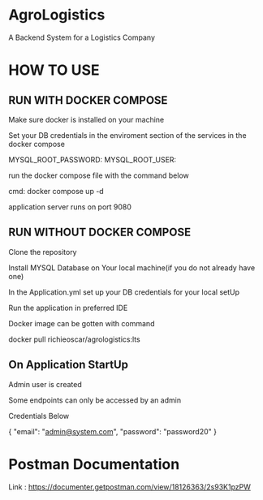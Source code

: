 # AgroLogistics
A Backend System for a Logistics Company

# HOW TO USE

## RUN WITH DOCKER COMPOSE

Make sure docker is installed on your machine

Set your DB credentials in the enviroment section of the services in the docker compose

MYSQL_ROOT_PASSWORD: <your db password>
MYSQL_ROOT_USER: <your db username>

run the docker compose file with the command below

cmd: docker compose up -d

application server runs on port 9080

## RUN WITHOUT DOCKER COMPOSE

Clone the repository

Install MYSQL Database on Your local machine(if you do not already have one)

In the Application.yml set up your DB credentials for your local setUp

Run the application in preferred IDE

Docker image can be gotten with command

docker pull richieoscar/agrologistics:lts

## On Application StartUp 
Admin user is created

Some endpoints can only be accessed by an admin

Credentials Below

{
"email": "admin@system.com",
"password": "password20"
}





# Postman Documentation

Link : https://documenter.getpostman.com/view/18126363/2s93K1pzPW
